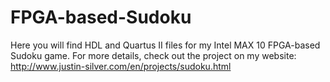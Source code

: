 # FPGA-based-Sudoku
Here you will find HDL and Quartus II files for my Intel MAX 10 FPGA-based Sudoku game. 
For more details, check out the project on my website:
http://www.justin-silver.com/en/projects/sudoku.html

